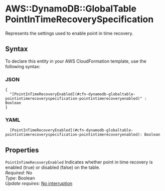 # AWS::DynamoDB::GlobalTable PointInTimeRecoverySpecification<a name="aws-properties-dynamodb-globaltable-pointintimerecoveryspecification"></a>

Represents the settings used to enable point in time recovery\.

## Syntax<a name="aws-properties-dynamodb-globaltable-pointintimerecoveryspecification-syntax"></a>

To declare this entity in your AWS CloudFormation template, use the following syntax:

### JSON<a name="aws-properties-dynamodb-globaltable-pointintimerecoveryspecification-syntax.json"></a>

```
{
  "[PointInTimeRecoveryEnabled](#cfn-dynamodb-globaltable-pointintimerecoveryspecification-pointintimerecoveryenabled)" : Boolean
}
```

### YAML<a name="aws-properties-dynamodb-globaltable-pointintimerecoveryspecification-syntax.yaml"></a>

```
  [PointInTimeRecoveryEnabled](#cfn-dynamodb-globaltable-pointintimerecoveryspecification-pointintimerecoveryenabled): Boolean
```

## Properties<a name="aws-properties-dynamodb-globaltable-pointintimerecoveryspecification-properties"></a>

`PointInTimeRecoveryEnabled`  <a name="cfn-dynamodb-globaltable-pointintimerecoveryspecification-pointintimerecoveryenabled"></a>
Indicates whether point in time recovery is enabled \(true\) or disabled \(false\) on the table\.  
*Required*: No  
*Type*: Boolean  
*Update requires*: [No interruption](https://docs.aws.amazon.com/AWSCloudFormation/latest/UserGuide/using-cfn-updating-stacks-update-behaviors.html#update-no-interrupt)